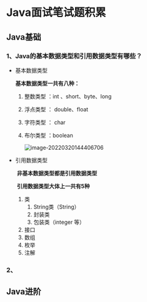 # Java面试笔试题积累

## Java基础

### 1、Java的基本数据类型和引用数据类型有哪些？

- 基本数据类型

  **基本数据类型一共有八种：**

  1. 整数类型 ：int 、short、byte、long

  2. 浮点类型 ： double、float

  3. 字符类型 ： char

  4. 布尔类型 ：boolean

     ![image-20220320144406706](https://cdn.jsdelivr.net/gh/gaoziman/bed/img/image-20220320144406706.png)

- 引用数据类型

  ​	**非基本数据类型都是引用数据类型**

  ​	**引用数据类型大体上一共有5种**

  1. 类
     1. String类（String）
     2. 封装类
     3. 包装类（integer 等）
  2. 接口
  3. 数组
  4. 枚举
  5. 注解

### 2、



## Java进阶

